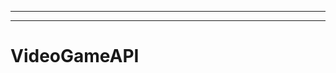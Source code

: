 -------------------------------------------------------------------------
----------------------------------------------------------------------------------------------------
# VideoGameAPI
